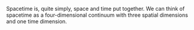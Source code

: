 Spacetime is, quite simply, space and time put together. We can think of spacetime as a four-dimensional continuum with three spatial dimensions and one time dimension.